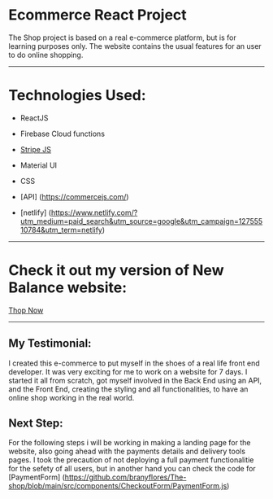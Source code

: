 # Ecommerce React Project 

The Shop project is based on a real e-commerce platform, but is for learning purposes only.
The website contains the usual features for an user to do online shopping. 

--------------------------

# Technologies Used:


* ReactJS

* Firebase Cloud functions

* [Stripe JS](https://stripe.com/docs/stripe-js/react#element-components)

* Material UI

* CSS

* [API] (https://commercejs.com/)

* [netlify] (https://www.netlify.com/?utm_medium=paid_search&utm_source=google&utm_campaign=12755510784&utm_term=netlify)

--------------------------
 
 # Check it out my version of New Balance website:

 [Thop Now](https://thesportshop.netlify.app/)

 -------------------------

 ## My Testimonial:

 I created this e-commerce to put myself in the shoes of a real life front end developer. It was very exciting for me to work on a website for 7 days. I started it all from scratch, got myself involved in the Back End using an API, and the Front End, creating the styling and all functionalities, to have an online shop working in the real world.

 ## Next Step:

 For the following steps i will be working in making a landing page for the website, also going ahead with the payments details and delivery tools pages. 
 I took the precaution of not deploying a full payment functionalitie for the sefety of all users, but in another hand  you can check the code for [PaymentForm] (https://github.com/branyflores/The-shop/blob/main/src/components/CheckoutForm/PaymentForm.js)






